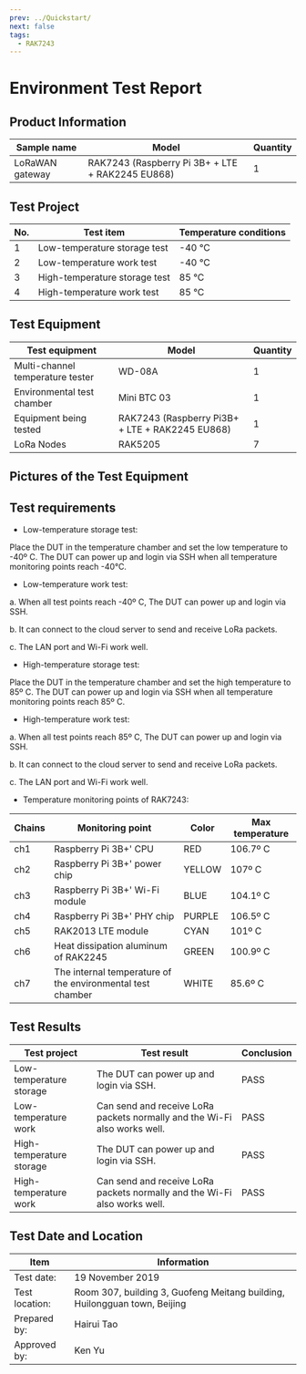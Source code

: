 ```yaml
---
prev: ../Quickstart/
next: false
tags:
  - RAK7243
---
```


# Environment Test Report

## Product Information

| Sample name     | Model                                            | Quantity |
| --------------- | ------------------------------------------------ | -------- |
| LoRaWAN gateway | RAK7243 (Raspberry Pi 3B+ + LTE + RAK2245 EU868) | 1        |

## Test Project

| No. | Test item                     | Temperature conditions |
| --- | ----------------------------- | ---------------------- |
| 1   | Low-temperature storage test  | -40 ℃                  |
| 2   | Low-temperature work test     | -40 ℃                  |
| 3   | High-temperature storage test | 85 ℃                   |
| 4   | High-temperature work test    | 85 ℃                   |

## Test Equipment

| Test equipment                   | Model                                           | Quantity |
| -------------------------------- | ----------------------------------------------- | -------- |
| Multi-channel temperature tester | WD-08A                                          | 1        |
| Environmental test chamber       | Mini BTC 03                                     | 1        |
| Equipment being tested           | RAK7243 (Raspberry Pi3B+ + LTE + RAK2245 EU868) | 1        |
| LoRa Nodes                       | RAK5205                                         | 7        |

## Pictures of the Test Equipment

<rk-img
  src="/assets/images/wisgate/rak7243/testing-report/1.PNG"
  width="50%"
  caption="Multi-channel temperature tester"
/>

<rk-img
  src="/assets/images/wisgate/rak7243/testing-report/2.png"
  width="50%"
  caption="RAK7243"
/>

<rk-img
  src="/assets/images/wisgate/rak7243/testing-report/3.PNG"
  width="50%"
  caption="Enviromental test chamber"
/>

<rk-img
  src="/assets/images/wisgate/rak7243/testing-report/4.PNG"
  width="50%"
  caption="LoRa nodes"
/>

## Test requirements

- Low-temperature storage test:

Place the DUT in the temperature chamber and set the low temperature to -40º C. The DUT can power up and login via SSH when all temperature monitoring points reach -40℃.

- Low-temperature work test:

a. When all test points reach -40º C, The DUT can power up and login via SSH.

b. It can connect to the cloud server to send and receive LoRa packets.

c. The LAN port and Wi-Fi work well.

- High-temperature storage test:

Place the DUT in the temperature chamber and set the high temperature to 85º C. The DUT can power up and login via SSH when all temperature monitoring points reach 85º C.

- High-temperature work test:

a. When all test points reach 85º C, The DUT can power up and login via SSH.

b. It can connect to the cloud server to send and receive LoRa packets.

c. The LAN port and Wi-Fi work well.

- Temperature monitoring points of RAK7243:

| Chains | Monitoring point                                           | Color  | Max temperature |
| ------ | ---------------------------------------------------------- | ------ | --------------- |
| ch1    | Raspberry Pi 3B+' CPU                                      | RED    | 106.7º C        |
| ch2    | Raspberry Pi 3B+' power chip                               | YELLOW | 107º C          |
| ch3    | Raspberry Pi 3B+' Wi-Fi module                             | BLUE   | 104.1º C        |
| ch4    | Raspberry Pi 3B+' PHY chip                                 | PURPLE | 106.5º C        |
| ch5    | RAK2013 LTE module                                         | CYAN   | 101º C          |
| ch6    | Heat dissipation aluminum of RAK2245                       | GREEN  | 100.9º C        |
| ch7    | The internal temperature of the environmental test chamber | WHITE  | 85.6º C         |

<rk-img
  src="/assets/images/wisgate/rak7243/testing-report/5.png"
  width="75%"
  caption="Temperature monitoring points"
/>

## Test Results

| Test project             | Test result                                                               | Conclusion |
| ------------------------ | ------------------------------------------------------------------------- | ---------- |
| Low-temperature storage  | The DUT can power up and login via SSH.                                   | PASS       |
| Low-temperature work     | Can send and receive LoRa packets normally and the Wi-Fi also works well. | PASS       |
| High-temperature storage | The DUT can power up and login via SSH.                                   | PASS       |
| High-temperature work    | Can send and receive LoRa packets normally and the Wi-Fi also works well. | PASS       |

<rk-img
  src="/assets/images/wisgate/rak7243/testing-report/6.png"
  width="75%"
  caption="Send and recieve LoRa packets at -40º C"
/>

<rk-img
  src="/assets/images/wisgate/rak7243/testing-report/7.PNG"
  width="75%"
  caption="Send and recieve packets at 85º C"
/>

<rk-img
  src="/assets/images/wisgate/rak7243/testing-report/8.PNG"
  width="75%"
  caption="Wi-Fi works well at -40º C"
/>

<rk-img
  src="/assets/images/wisgate/rak7243/testing-report/9.PNG"
  width="75%"
  caption="Wi-Fi works well at 85º C"
/>

## Test Date and Location

| Item           | Information                                                               |
| -------------- | ------------------------------------------------------------------------- |
| Test date:     | 19 November 2019                                                          |
| Test location: | Room 307, building 3, Guofeng Meitang building, Huilongguan town, Beijing |
| Prepared by:   | Hairui Tao                                                                |
| Approved by:   | Ken Yu                                                                    |

